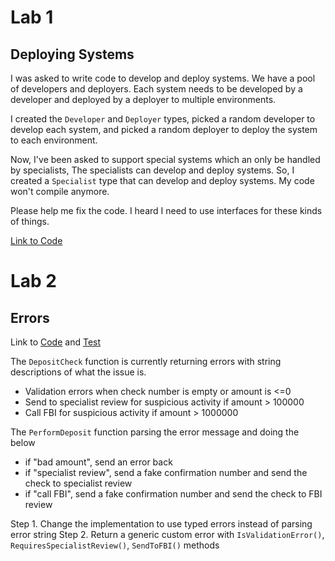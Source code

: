 # Lab 1

## Deploying Systems
I was asked to write code to develop and deploy systems. We have a pool of developers and deployers. 
Each system needs to be developed by a developer and deployed by a deployer to multiple environments.

I created the `Developer` and `Deployer` types, picked a random developer to develop each system, and picked
a random deployer to deploy the system to each environment.

Now, I've been asked to support special systems which an only be handled by specialists, The specialists can develop
and deploy systems. So, I created a `Specialist` type that can develop and deploy systems. My code won't compile anymore.

Please help me fix the code. I heard I need to use interfaces for these kinds of things.

[Link to Code](../cmd/lab1/lab1.go)


# Lab 2

## Errors

Link to [Code](../cmd/lab2/lab2.go) and [Test](../cmd/lab2/lab2_test.go)


The `DepositCheck` function is currently returning errors with string descriptions of what the issue is.
- Validation errors when check number is empty or amount is <=0
- Send to specialist review for suspicious activity if amount > 100000
- Call FBI for suspicious activity if amount > 1000000
 
The `PerformDeposit` function parsing the error message and doing the below
- if "bad amount", send an error back
- if "specialist review", send a fake confirmation number and send the check to specialist review
- if "call FBI", send a fake confirmation number and send the check to FBI review

Step 1. Change the implementation to use typed errors instead of parsing error string
Step 2. Return a generic custom error with `IsValidationError()`, `RequiresSpecialistReview()`, `SendToFBI()` methods